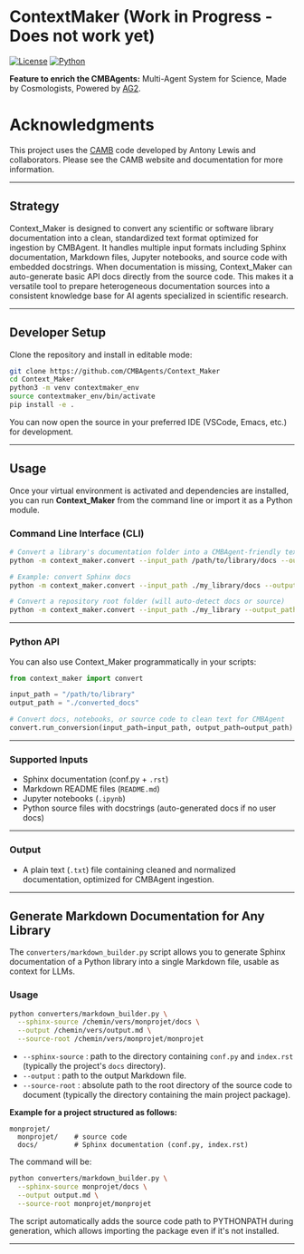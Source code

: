 # ContextMaker (Work in Progress - Does not work yet)

[![License](https://img.shields.io/badge/license-MIT-blue.svg)](LICENSE)
[![Python](https://img.shields.io/badge/Python-3.8%2B-blue)](https://python.org)

**Feature to enrich the CMBAgents:** Multi-Agent System for Science, Made by Cosmologists, Powered by [AG2](https://github.com/ag2ai/ag2).
#
# Acknowledgments

This project uses the [CAMB](https://camb.info/) code developed by Antony Lewis and collaborators. Please see the CAMB website and documentation for more information.

---

## Strategy

Context_Maker is designed to convert any scientific or software library documentation into a clean, standardized text format optimized for ingestion by CMBAgent.
It handles multiple input formats including Sphinx documentation, Markdown files, Jupyter notebooks, and source code with embedded docstrings.
When documentation is missing, Context\_Maker can auto-generate basic API docs directly from the source code.
This makes it a versatile tool to prepare heterogeneous documentation sources into a consistent knowledge base for AI agents specialized in scientific research.

---

## Developer Setup

Clone the repository and install in editable mode:

```bash
git clone https://github.com/CMBAgents/Context_Maker
cd Context_Maker
python3 -m venv contextmaker_env
source contextmaker_env/bin/activate
pip install -e .
```

You can now open the source in your preferred IDE (VSCode, Emacs, etc.) for development.

---

## Usage

Once your virtual environment is activated and dependencies are installed, you can run **Context_Maker** from the command line or import it as a Python module.

### Command Line Interface (CLI)

```bash
# Convert a library's documentation folder into a CMBAgent-friendly text file
python -m context_maker.convert --input_path /path/to/library/docs --output_path ./converted_docs

# Example: convert Sphinx docs
python -m context_maker.convert --input_path ./my_library/docs --output_path ./my_library_converted

# Convert a repository root folder (will auto-detect docs or source)
python -m context_maker.convert --input_path ./my_library --output_path ./my_library_converted
```

---

### Python API

You can also use Context_Maker programmatically in your scripts:

```python
from context_maker import convert

input_path = "/path/to/library"
output_path = "./converted_docs"

# Convert docs, notebooks, or source code to clean text for CMBAgent
convert.run_conversion(input_path=input_path, output_path=output_path)
```

---

### Supported Inputs

* Sphinx documentation (conf.py + `.rst`)
* Markdown README files (`README.md`)
* Jupyter notebooks (`.ipynb`)
* Python source files with docstrings (auto-generated docs if no user docs)

---

### Output

* A plain text (`.txt`) file containing cleaned and normalized documentation, optimized for CMBAgent ingestion.

---

## Generate Markdown Documentation for Any Library

The `converters/markdown_builder.py` script allows you to generate Sphinx documentation of a Python library into a single Markdown file, usable as context for LLMs.

### Usage

```bash
python converters/markdown_builder.py \
  --sphinx-source /chemin/vers/monprojet/docs \
  --output /chemin/vers/output.md \
  --source-root /chemin/vers/monprojet/monprojet
```

- `--sphinx-source` : path to the directory containing `conf.py` and `index.rst` (typically the project's `docs` directory).
- `--output` : path to the output Markdown file.
- `--source-root` : absolute path to the root directory of the source code to document (typically the directory containing the main project package).

**Example for a project structured as follows:**
```
monprojet/
  monprojet/    # source code
  docs/         # Sphinx documentation (conf.py, index.rst)
```
The command will be:
```bash
python converters/markdown_builder.py \
  --sphinx-source monprojet/docs \
  --output output.md \
  --source-root monprojet/monprojet
```

The script automatically adds the source code path to PYTHONPATH during generation, which allows importing the package even if it's not installed.

---
